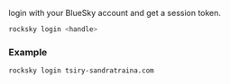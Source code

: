 login with your BlueSky account and get a session token.

```bash
rocksky login <handle>
```

### Example

```bash
rocksky login tsiry-sandratraina.com
```

